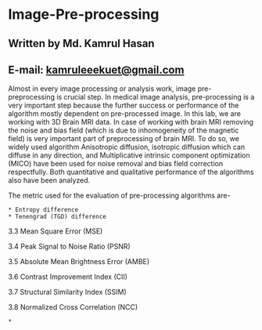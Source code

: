 # Image-Pre-processing
## Written by Md. Kamrul Hasan
## E-mail: kamruleeekuet@gmail.com

Almost in every image processing or analysis work, image pre-preprocessing is crucial  step. In medical image analysis, pre-processing is a very important step because the further success or performance of the algorithm mostly dependent  on pre-processed image. In this  lab,  we are working with 3D Brain MRI data. In case of working with brain MRI  removing the noise and bias field (which is due to inhomogeneity of the magnetic field) is very important  part of preprocessing of  brain MRI.  To do so,  we widely used algorithm Anisotropic diffusion, isotropic diffusion  which can  diffuse  in  any  direction,  and  Multiplicative  intrinsic  component  optimization  (MICO)  have  been  used  for  noise  removal and bias field correction respectfully.  Both quantitative and qualitative  performance  of the algorithms  also  have been analyzed.

The metric used for the evaluation of pre-processing algorithms are- 

    * Entropy difference 
    * Tenengrad (TGD) difference

3.3
Mean Square Error (MSE)

3.4
Peak Signal to Noise Ratio (PSNR)

3.5
Absolute Mean Brightness Error (AMBE)

3.6
Contrast Improvement Index (CII)

3.7
Structural Similarity Index (SSIM)

3.8
Normalized Cross Correlation (NCC)

    * 
